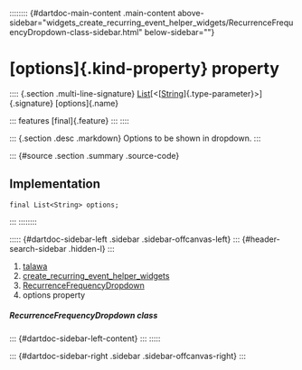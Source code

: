 :::::::: {#dartdoc-main-content .main-content above-sidebar="widgets_create_recurring_event_helper_widgets/RecurrenceFrequencyDropdown-class-sidebar.html" below-sidebar=""}
<div>

# [options]{.kind-property} property

</div>

:::: {.section .multi-line-signature}
[List](https://api.flutter.dev/flutter/dart-core/List-class.html)[\<[[String](https://api.flutter.dev/flutter/dart-core/String-class.html)]{.type-parameter}\>]{.signature}
[options]{.name}

::: features
[final]{.feature}
:::
::::

::: {.section .desc .markdown}
Options to be shown in dropdown.
:::

::: {#source .section .summary .source-code}
## Implementation

``` language-dart
final List<String> options;
```
:::
::::::::

::::: {#dartdoc-sidebar-left .sidebar .sidebar-offcanvas-left}
::: {#header-search-sidebar .hidden-l}
:::

1.  [talawa](../../index.html)
2.  [create_recurring_event_helper_widgets](../../widgets_create_recurring_event_helper_widgets/)
3.  [RecurrenceFrequencyDropdown](../../widgets_create_recurring_event_helper_widgets/RecurrenceFrequencyDropdown-class.html)
4.  options property

##### RecurrenceFrequencyDropdown class

::: {#dartdoc-sidebar-left-content}
:::
:::::

::: {#dartdoc-sidebar-right .sidebar .sidebar-offcanvas-right}
:::
